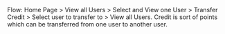 Flow: Home Page > View all Users > Select and View one
User > Transfer Credit > Select user to transfer to > View all
Users. Credit is sort of points which can be transferred from
one user to another user.
